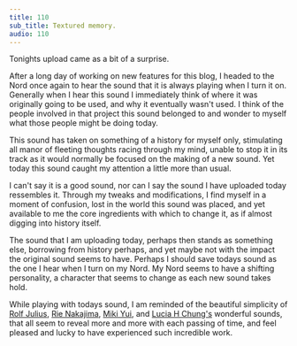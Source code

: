 ```yaml
---
title: 110
sub_title: Textured memory.
audio: 110
---
```

Tonights upload came as a bit of a surprise. 

After a long day of working on new features for this blog, I headed to the Nord once again to hear the sound that it is always playing when I turn it on. Generally when I hear this sound I immediately think of where it was originally going to be used, and why it eventually wasn't used. I think of the people involved in that project this sound belonged to and wonder to myself what those people might be doing today. 

This sound has taken on something of a history for myself only, stimulating all manor of fleeting thoughts racing through my mind, unable to stop it in its track as it would normally be focused on the making of a new sound. Yet today this sound caught my attention a little more than usual.

I can't say it is a good sound, nor can I say the sound I have uploaded today ressembles it. Through my tweaks and modifications, I find myself in a moment of confusion, lost in the world this sound was placed, and yet available to me the core ingredients with which to change it, as if almost digging into history itself.

The sound that I am uploading today, perhaps then stands as something else, borrowing from history perhaps, and yet maybe not with the impact the original sound seems to have. Perhaps I should save todays sound as the one I hear when I turn on my Nord. My Nord seems to have a shifting personality, a character that seems to change as each new sound takes hold.

While playing with todays sound, I am reminded of the beautiful simplicity of <a href="http://westernvinyl.com/artists/julius.html" title="Rolf Julius">Rolf Julius</a>, <a href="http://www.rienakajima.com/" title="Rie Nakajima">Rie Nakajima</a>, <a href="http://www.mikiyui.com/" title="Miki Yui">Miki Yui</a>, and <a href="http://www.weeld.net/colourofquantum.html" title="Lucia H Chung's">Lucia H Chung's</a> wonderful sounds, that all seem to reveal more and more with each passing of time, and feel pleased and lucky to have experienced such incredible work.